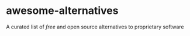 # awesome-alternatives

A curated list of *free* and open source alternatives to proprietary software